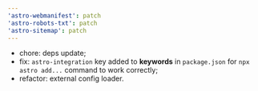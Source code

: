 ```yaml
---
'astro-webmanifest': patch
'astro-robots-txt': patch
'astro-sitemap': patch
---
```


- chore: deps update;
- fix: `astro-integration` key added to **keywords** in `package.json` for `npx astro add...` command to work correctly;
- refactor: external config loader.
